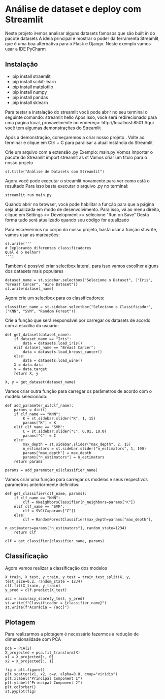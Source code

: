 # Análise de dataset e deploy com Streamlit

Neste projeto iremos analisar alguns datasets famosos que são built in do pacote datasets
A ideia principal é mostrar o poder da ferramenta Streamlit, que é uma boa alternativa para o Flask e Django.
Neste exemplo vamos usar a IDE PyCharm

## Instalação

* pip install straemlit
* pip install scikit-learn
* pip install matplotlib
* pip install numpy
* pip install pandas
* pip install sklearn

Para testar a instalação do streamlit você pode abrir no seu terminal o seguinte comando:
streamlit hello
Após isso, você será redirecionado para uma página local, provavelmente no endereço: http://localhost:8501
Aqui você tem algumas demonstrações do Streamlit

Após a demonstração, começaremos a criar nosso projeto..
Volte ao terminar e clique em Ctrl + C para paralisar a atual instância do Streamlit

Crie um arquivo com a extensão .py
Exemplo: main.py
Vomos importar o pacote do Streamlit
import streamlit as st
Vamos criar um título para o nosso projeto
```
st.title("Análise de Datasets com Streamlit")
```

Agora você pode executar o streamlit novamente para ver como está o resultado
Para isso basta executar o arquivo .py no terminal:
```
streamlit run main.py
```
Quando abrir no browser, você pode habilitar a função para que a página seja atualizada em modo de desenvolvimento.
Para isso, vá ao menu direito, clique em Settings >> Development >> selecione "Run on Save"
Desta forma tudo será atualizado quando seu código for atualizado

Para escrevermos no corpo do nosso projeto, basta usar a função st.write, vamos usar as marcações:
```
st.write('''
# Explorando diferentes classificadores
Qual é o melhor?
''')
```

Também é possível criar selectbox lateral, para isso vamos escolher alguns dos datasets mais populares
```
dataset_name = st.sidebar.selectbox("Selecione o Dataset", ("Iris", "Breast Cancer", "Wine Dataset"))
st.write(dataset_name)
```
Agora crie um selectbox para os classificadores:
```
classifier_name = st.sidebar.selectbox("Selecione o Classificador", ("KNN", "SVM", "Random Forest"))
```
Crie a função que será responsável por carregar os datasets de acordo com a escolha do usuário:
```
def get_dataset(dataset_name):
    if dataset_name == "Iris":
        data = datasets.load_iris()
    elif dataset_name == "Breast Cancer":
        data = datasets.load_breast_cancer()
    else:
        data = datasets.load_wine()
    X = data.data
    y = data.target
    return X, y

X, y = get_dataset(dataset_name)
```

Vamos criar outra função para carregar os parâmetros de acordo com o modelo selecionado:
```
def add_parameter_ui(clf_name):
    params = dict()
    if clf_name == "KNN":
        K = st.sidebar.slider("K", 1, 15)
        params["K"] = K
    elif clf_name == "SVM":
        C = st.sidebar.slider("C", 0.01, 10.0)
        params["C"] = C
    else:
        max_depth = st.sidebar.slider("max_depth", 2, 15)
        n_estimators = st.sidebar.slider("n_estimators", 1, 100)
        params["max_depth"] = max_depth
        params["n_estimators"] = n_estimators
    return params

params = add_parameter_ui(classifier_name)
```
Vamos criar uma função para carregar os modelos e seus respectivos parametros anteriormente definidos:
```
def get_classifier(clf_name, params):
    if clf_name == "KNN":
        clf = KNeighborsClassifier(n_neighbors=params["K"])
    elif clf_name == "SVM":
        clf = SVC(C=params["C"])
    else:
        clf = RandomForestClassifier(max_depth=params["max_depth"],
                                     n_estimators=params["n_estimators"], random_state=1234)
    return clf

clf = get_classifier(classifier_name, params)
```
## Classificação
Agora vamos realizar a classificação dos modelos
```
X_train, X_test, y_train, y_test = train_test_split(X, y, test_size=0.2, random_state = 1234)
clf.fit(X_train, y_train)
y_pred = clf.predict(X_test)

acc = accuracy_score(y_test, y_pred)
st.write(f"Classificador = {classifier_name}")
st.write(f"Acurácia = {acc}")
```
## Plotagem
Para realizarmos a plotagem é necessário fazermos a redução de dimensionalidade com PCA
```
pca = PCA(2)
X_projected = pca.fit_transform(X)
x1 = X_projected[:, 0]
x2 = X_projected[:, 1]

fig = plt.figure()
plt.scatter(x1, x2, c=y, alpha=0.8, cmap="viridis")
plt.xlabel("Principal Component 1")
plt.ylabel("Principal Component 2")
plt.colorbar()
st.pyplot(fig)
```
